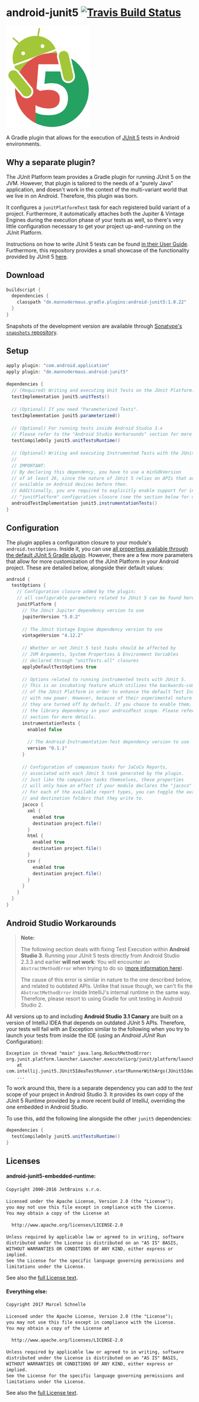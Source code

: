 # android-junit5 [![Travis Build Status](https://travis-ci.org/mannodermaus/android-junit5.svg?branch=master)][travisci]

![Logo](.images/logo.png)

A Gradle plugin that allows for the execution of [JUnit 5][junit5gh] tests in Android environments.

## Why a separate plugin?

The JUnit Platform team provides a Gradle plugin for running JUnit 5 on the JVM. However,
that plugin is tailored to the needs of a "purely Java" application, and doesn't work in
the context of the multi-variant world that we live in on Android. Therefore, this plugin was born.

It configures a `junitPlatformTest` task for each registered build variant of a project.
Furthermore, it automatically attaches both the Jupiter & Vintage Engines
during the execution phase of your tests as well, so there's very little configuration
necessary to get your project up-and-running on the JUnit Platform.

Instructions on how to write JUnit 5 tests can be found [in their User Guide][junit5ug].
Furthermore, this repository provides a small showcase of the functionality provided by JUnit 5 [here][sampletests].

## Download

```groovy
buildscript {
  dependencies {
    classpath "de.mannodermaus.gradle.plugins:android-junit5:1.0.22"
  }
}
```

Snapshots of the development version are available through [Sonatype's `snapshots` repository][sonatyperepo].

## Setup

```groovy
apply plugin: "com.android.application"
apply plugin: "de.mannodermaus.android-junit5"

dependencies {
  // (Required) Writing and executing Unit Tests on the JUnit Platform.
  testImplementation junit5.unitTests()

  // (Optional) If you need "Parameterized Tests".
  testImplementation junit5.parameterized()
    
  // (Optional) For running tests inside Android Studio 3.x
  // Please refer to the "Android Studio Workarounds" section for more insight on this.
  testCompileOnly junit5.unitTestsRuntime()

  // (Optional) Writing and executing Instrumented Tests with the JUnit Platform Runner.
  //
  // IMPORTANT:
  // By declaring this dependency, you have to use a minSdkVersion
  // of at least 26, since the nature of JUnit 5 relies on APIs that aren't
  // available on Android devices before then.
  // Additionally, you are required to explicitly enable support for instrumented tests in the
  // "junitPlatform" configuration closure (see the section below for details).
  androidTestImplementation junit5.instrumentationTests()
}
```

## Configuration

The plugin applies a configuration closure to your module's `android.testOptions`.
Inside it, you can use [all properties available through the default JUnit 5 Gradle plugin][junit5config].
However, there are a few more parameters that allow for more customization of the JUnit Platform
in your Android project. These are detailed below, alongside their default values:

```groovy
android {
  testOptions {
    // Configuration closure added by the plugin;
    // all configurable parameters related to JUnit 5 can be found here
    junitPlatform {
      // The JUnit Jupiter dependency version to use
      jupiterVersion "5.0.2"

      // The JUnit Vintage Engine dependency version to use
      vintageVersion "4.12.2"

      // Whether or not JUnit 5 test tasks should be affected by
      // JVM Arguments, System Properties & Environment Variables
      // declared through "unitTests.all" closures
      applyDefaultTestOptions true

      // Options related to running instrumented tests with JUnit 5.
      // This is an incubating feature which utilizes the backwards-compatibility
      // of the JUnit Platform in order to enhance the default Test Instrumentation Runner
      // with new power. However, because of their experimental nature and steep minSdkVersion requirement,
      // they are turned off by default. If you choose to enable them, you also have to declare
      // the library dependency in your androidTest scope. Please refer to the "Setup"
      // section for more details.
      instrumentationTests {
        enabled false

        // The Android-Instrumentation-Test dependency version to use
        version "0.1.1"
      }

      // Configuration of companion tasks for JaCoCo Reports,
      // associated with each JUnit 5 task generated by the plugin.
      // Just like the companion tasks themselves, these properties
      // will only have an effect if your module declares the "jacoco" plugin as well.
      // For each of the available report types, you can toggle the availability
      // and destination folders that they write to.
      jacoco {
        xml {
          enabled true
          destination project.file()
        }
        html {
          enabled true
          destination project.file()
        }
        csv {
          enabled true
          destination project.file()
        }
      }
    }
  }
}
```

## Android Studio Workarounds

> **Note:**
>
> The following section deals with fixing Test Execution within **Android Studio 3**.
> Running your JUnit 5 tests directly from Android Studio 2.3.3 and earlier **will not work**:
> You will encounter an `AbstractMethodError` when trying to do so ([more information here][as2issue]).
>
> The cause of this error is similar in nature to the one described below, and related to outdated APIs.
> Unlike that issue though, we can't fix the `AbstractMethodError` inside IntelliJ's internal runtime
> in the same way. Therefore, please resort to using Gradle for unit testing in Android Studio 2.


All versions up to and including **Android Studio 3.1 Canary** are built
on a version of IntelliJ IDEA that depends on outdated JUnit 5 APIs.
Therefore, your tests will fail with an Exception similar to the following when you try to
launch your tests from inside the IDE (using an *Android JUnit* Run Configuration):

```
Exception in thread "main" java.lang.NoSuchMethodError: org.junit.platform.launcher.Launcher.execute(Lorg/junit/platform/launcher/LauncherDiscoveryRequest;)V
	at com.intellij.junit5.JUnit5IdeaTestRunner.startRunnerWithArgs(JUnit5IdeaTestRunner.java:42)
	...
```

To work around this, there is a separate dependency you can add to the *test* scope
of your project in Android Studio 3. It provides its own copy of the JUnit 5 Runtime
provided by a more recent build of IntelliJ, overriding the one embedded in Android Studio.

To use this, add the following line alongside the other `junit5` dependencies:

```groovy
dependencies {
  testCompileOnly junit5.unitTestsRuntime()
}
```

## Licenses

#### android-junit5-embedded-runtime:

```
Copyright 2000-2016 JetBrains s.r.o.

Licensed under the Apache License, Version 2.0 (the "License");
you may not use this file except in compliance with the License.
You may obtain a copy of the License at

  http://www.apache.org/licenses/LICENSE-2.0

Unless required by applicable law or agreed to in writing, software
distributed under the License is distributed on an "AS IS" BASIS,
WITHOUT WARRANTIES OR CONDITIONS OF ANY KIND, either express or implied.
See the License for the specific language governing permissions and
limitations under the License.
```

See also the [full License text](android-junit5-embedded-runtime/LICENSE).

#### Everything else:

```
Copyright 2017 Marcel Schnelle

Licensed under the Apache License, Version 2.0 (the "License");
you may not use this file except in compliance with the License.
You may obtain a copy of the License at

  http://www.apache.org/licenses/LICENSE-2.0

Unless required by applicable law or agreed to in writing, software
distributed under the License is distributed on an "AS IS" BASIS,
WITHOUT WARRANTIES OR CONDITIONS OF ANY KIND, either express or implied.
See the License for the specific language governing permissions and
limitations under the License.
```

See also the [full License text](LICENSE).



 [junit5gh]: https://github.com/junit-team/junit5
 [junit5ug]: https://junit.org/junit5/docs/current/user-guide
 [junit5config]: http://junit.org/junit5/docs/current/user-guide/#running-tests-build-gradle-junit-configure
 [travisci]: https://travis-ci.org/mannodermaus/android-junit5
 [as2issue]: https://github.com/mannodermaus/android-junit5/issues/19
 [jacoco]: http://www.eclemma.org/jacoco
 [sonatyperepo]: https://oss.sonatype.org/content/repositories/snapshots/de/mannodermaus/gradle/plugins
 [sampletests]: sample/src/test
